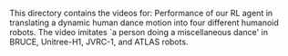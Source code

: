 This directory contains the videos for: 
Performance of our RL agent in translating a dynamic human dance motion into four different humanoid robots. The video imitates `a person doing a miscellaneous dance' in BRUCE, Unitree-H1, JVRC-1, and ATLAS robots.

